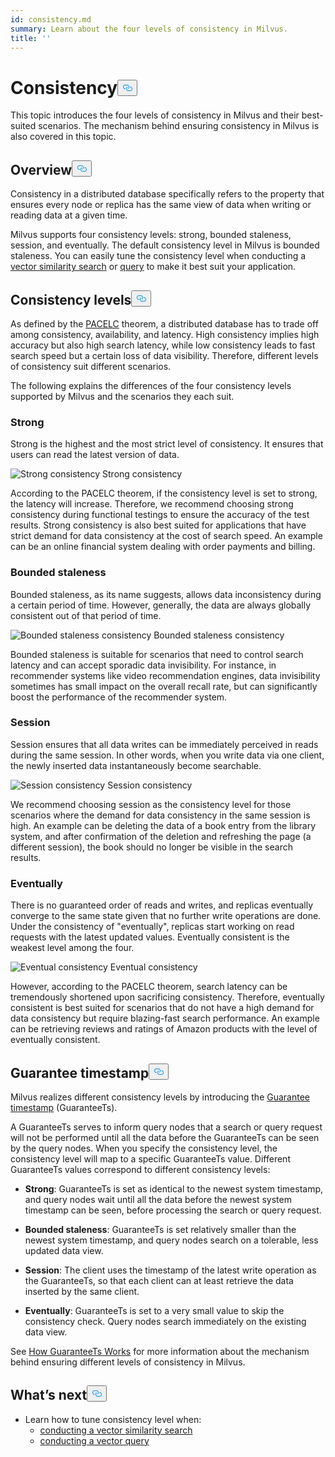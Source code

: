 ```yaml
---
id: consistency.md
summary: Learn about the four levels of consistency in Milvus.
title: ''
---
```

<h1 id="Consistency" class="common-anchor-header">Consistency<button data-href="#Consistency" class="anchor-icon" translate="no">
      <svg translate="no"
        aria-hidden="true"
        focusable="false"
        height="20"
        version="1.1"
        viewBox="0 0 16 16"
        width="16"
      >
        <path
          fill="#0092E4"
          fill-rule="evenodd"
          d="M4 9h1v1H4c-1.5 0-3-1.69-3-3.5S2.55 3 4 3h4c1.45 0 3 1.69 3 3.5 0 1.41-.91 2.72-2 3.25V8.59c.58-.45 1-1.27 1-2.09C10 5.22 8.98 4 8 4H4c-.98 0-2 1.22-2 2.5S3 9 4 9zm9-3h-1v1h1c1 0 2 1.22 2 2.5S13.98 12 13 12H9c-.98 0-2-1.22-2-2.5 0-.83.42-1.64 1-2.09V6.25c-1.09.53-2 1.84-2 3.25C6 11.31 7.55 13 9 13h4c1.45 0 3-1.69 3-3.5S14.5 6 13 6z"
        ></path>
      </svg>
    </button></h1><p>This topic introduces the four levels of consistency in Milvus and their best-suited scenarios. The mechanism behind ensuring consistency in Milvus is also covered in this topic.</p>
<h2 id="Overview" class="common-anchor-header">Overview<button data-href="#Overview" class="anchor-icon" translate="no">
      <svg translate="no"
        aria-hidden="true"
        focusable="false"
        height="20"
        version="1.1"
        viewBox="0 0 16 16"
        width="16"
      >
        <path
          fill="#0092E4"
          fill-rule="evenodd"
          d="M4 9h1v1H4c-1.5 0-3-1.69-3-3.5S2.55 3 4 3h4c1.45 0 3 1.69 3 3.5 0 1.41-.91 2.72-2 3.25V8.59c.58-.45 1-1.27 1-2.09C10 5.22 8.98 4 8 4H4c-.98 0-2 1.22-2 2.5S3 9 4 9zm9-3h-1v1h1c1 0 2 1.22 2 2.5S13.98 12 13 12H9c-.98 0-2-1.22-2-2.5 0-.83.42-1.64 1-2.09V6.25c-1.09.53-2 1.84-2 3.25C6 11.31 7.55 13 9 13h4c1.45 0 3-1.69 3-3.5S14.5 6 13 6z"
        ></path>
      </svg>
    </button></h2><p>Consistency in a distributed database specifically refers to the property that ensures every node or replica has the same view of data when writing or reading data at a given time.</p>
<p>Milvus supports four consistency levels:  strong, bounded staleness, session, and eventually. The default consistency level in Milvus is bounded staleness.  You can easily tune the consistency level when conducting a <a href="/docs/fr/search.md">vector similarity search</a> or <a href="/docs/fr/query.md">query</a> to make it best suit your application.</p>
<h2 id="Consistency-levels" class="common-anchor-header">Consistency levels<button data-href="#Consistency-levels" class="anchor-icon" translate="no">
      <svg translate="no"
        aria-hidden="true"
        focusable="false"
        height="20"
        version="1.1"
        viewBox="0 0 16 16"
        width="16"
      >
        <path
          fill="#0092E4"
          fill-rule="evenodd"
          d="M4 9h1v1H4c-1.5 0-3-1.69-3-3.5S2.55 3 4 3h4c1.45 0 3 1.69 3 3.5 0 1.41-.91 2.72-2 3.25V8.59c.58-.45 1-1.27 1-2.09C10 5.22 8.98 4 8 4H4c-.98 0-2 1.22-2 2.5S3 9 4 9zm9-3h-1v1h1c1 0 2 1.22 2 2.5S13.98 12 13 12H9c-.98 0-2-1.22-2-2.5 0-.83.42-1.64 1-2.09V6.25c-1.09.53-2 1.84-2 3.25C6 11.31 7.55 13 9 13h4c1.45 0 3-1.69 3-3.5S14.5 6 13 6z"
        ></path>
      </svg>
    </button></h2><p>As defined by the <a href="https://en.wikipedia.org/wiki/PACELC_theorem">PACELC</a> theorem, a distributed database has to trade off among consistency, availability, and latency. High consistency implies high accuracy but also high search latency, while low consistency leads to fast search speed but a certain loss of data visibility. Therefore, different levels of consistency suit different scenarios.</p>
<p>The following explains the differences of the four consistency levels supported by Milvus and the scenarios they each suit.</p>
<h3 id="Strong" class="common-anchor-header">Strong</h3><p>Strong is the highest and the most strict level of consistency. It ensures that users can read the latest version of data.</p>
<p>
  <span class="img-wrapper">
    <img translate="no" src="/docs/v2.2.x/assets/Consistency_Strong.png" alt="Strong consistency" class="doc-image" id="strong-consistency" />
    <span>Strong consistency</span>
  </span>
</p>
<p>According to the PACELC theorem, if the consistency level is set to strong, the latency will increase. Therefore, we recommend choosing strong consistency during functional testings to ensure the accuracy of the test results. Strong consistency is also best suited for applications that have strict demand for data consistency at the cost of search speed. An example can be an online financial system dealing with order payments and billing.</p>
<h3 id="Bounded-staleness" class="common-anchor-header">Bounded staleness</h3><p>Bounded staleness, as its name suggests, allows data inconsistency during a certain period of time. However, generally, the data are always globally consistent out of that period of time.</p>
<p>
  <span class="img-wrapper">
    <img translate="no" src="/docs/v2.2.x/assets/Consistency_Bounded.png" alt="Bounded staleness consistency" class="doc-image" id="bounded-staleness-consistency" />
    <span>Bounded staleness consistency</span>
  </span>
</p>
<p>Bounded staleness is suitable for scenarios that need to control search latency and can accept sporadic data invisibility. For instance, in recommender systems like video recommendation engines, data invisibility sometimes has small impact on the overall recall rate, but can significantly boost the performance of the recommender system.</p>
<h3 id="Session" class="common-anchor-header">Session</h3><p>Session ensures that all data writes can be immediately perceived in reads during the same session. In other words, when you write data via one client, the newly inserted data instantaneously become searchable.</p>
<p>
  <span class="img-wrapper">
    <img translate="no" src="/docs/v2.2.x/assets/Consistency_Session.png" alt="Session consistency" class="doc-image" id="session-consistency" />
    <span>Session consistency</span>
  </span>
</p>
<p>We recommend choosing session as the consistency level for those scenarios where the demand for data consistency in the same session is high. An example can be deleting the data of a book entry from the library system, and after confirmation of the deletion and refreshing the page (a different session), the book should no longer be visible in the search results.</p>
<h3 id="Eventually" class="common-anchor-header">Eventually</h3><p>There is no guaranteed order of reads and writes, and replicas eventually converge to the same state given that no further write operations are done. Under the consistency of &quot;eventually&quot;, replicas start working on read requests with the latest updated values. Eventually consistent is the weakest level among the four.</p>
<p>
  <span class="img-wrapper">
    <img translate="no" src="/docs/v2.2.x/assets/Consistency_Eventual.png" alt="Eventual consistency" class="doc-image" id="eventual-consistency" />
    <span>Eventual consistency</span>
  </span>
</p>
<p>However, according to the PACELC theorem, search latency can be tremendously shortened upon sacrificing consistency. Therefore, eventually consistent is best suited for scenarios that do not have a high demand for data consistency but require blazing-fast search performance. An example can be retrieving reviews and ratings of Amazon products with the level of eventually consistent.</p>
<h2 id="Guarantee-timestamp" class="common-anchor-header">Guarantee timestamp<button data-href="#Guarantee-timestamp" class="anchor-icon" translate="no">
      <svg translate="no"
        aria-hidden="true"
        focusable="false"
        height="20"
        version="1.1"
        viewBox="0 0 16 16"
        width="16"
      >
        <path
          fill="#0092E4"
          fill-rule="evenodd"
          d="M4 9h1v1H4c-1.5 0-3-1.69-3-3.5S2.55 3 4 3h4c1.45 0 3 1.69 3 3.5 0 1.41-.91 2.72-2 3.25V8.59c.58-.45 1-1.27 1-2.09C10 5.22 8.98 4 8 4H4c-.98 0-2 1.22-2 2.5S3 9 4 9zm9-3h-1v1h1c1 0 2 1.22 2 2.5S13.98 12 13 12H9c-.98 0-2-1.22-2-2.5 0-.83.42-1.64 1-2.09V6.25c-1.09.53-2 1.84-2 3.25C6 11.31 7.55 13 9 13h4c1.45 0 3-1.69 3-3.5S14.5 6 13 6z"
        ></path>
      </svg>
    </button></h2><p>Milvus realizes different consistency levels by introducing the <a href="https://github.com/milvus-io/milvus/blob/f3f46d3bb2dcae2de0bdb7bc0f7b20a72efceaab/docs/developer_guides/how-guarantee-ts-works.md">Guarantee timestamp</a> (GuaranteeTs).</p>
<p>A GuaranteeTs serves to inform query nodes that a search or query request will not be performed until all the data before the GuaranteeTs can be seen by the query nodes. When you specify the consistency level, the consistency level will map to a specific GuaranteeTs value. Different GuaranteeTs values correspond to different consistency levels:</p>
<ul>
<li><p><strong>Strong</strong>: GuaranteeTs is set as identical to the newest system timestamp, and query nodes wait until all the data before the newest system timestamp can be seen, before processing the search or query request.</p></li>
<li><p><strong>Bounded staleness</strong>: GuaranteeTs is set relatively smaller than the newest system timestamp, and query nodes search on a tolerable, less updated data view.</p></li>
<li><p><strong>Session</strong>: The client uses the timestamp of the latest write operation as the GuaranteeTs, so that each client can at least retrieve the data inserted by the same client.</p></li>
<li><p><strong>Eventually</strong>: GuaranteeTs is set to a very small value to skip the consistency check. Query nodes search immediately on the existing data view.</p></li>
</ul>
<p>See <a href="https://github.com/milvus-io/milvus/blob/f3f46d3bb2dcae2de0bdb7bc0f7b20a72efceaab/docs/developer_guides/how-guarantee-ts-works.md">How GuaranteeTs Works</a> for more information about the mechanism behind ensuring different levels of consistency in Milvus.</p>
<h2 id="Whats-next" class="common-anchor-header">What’s next<button data-href="#Whats-next" class="anchor-icon" translate="no">
      <svg translate="no"
        aria-hidden="true"
        focusable="false"
        height="20"
        version="1.1"
        viewBox="0 0 16 16"
        width="16"
      >
        <path
          fill="#0092E4"
          fill-rule="evenodd"
          d="M4 9h1v1H4c-1.5 0-3-1.69-3-3.5S2.55 3 4 3h4c1.45 0 3 1.69 3 3.5 0 1.41-.91 2.72-2 3.25V8.59c.58-.45 1-1.27 1-2.09C10 5.22 8.98 4 8 4H4c-.98 0-2 1.22-2 2.5S3 9 4 9zm9-3h-1v1h1c1 0 2 1.22 2 2.5S13.98 12 13 12H9c-.98 0-2-1.22-2-2.5 0-.83.42-1.64 1-2.09V6.25c-1.09.53-2 1.84-2 3.25C6 11.31 7.55 13 9 13h4c1.45 0 3-1.69 3-3.5S14.5 6 13 6z"
        ></path>
      </svg>
    </button></h2><ul>
<li>Learn how to tune consistency level when:
<ul>
<li><a href="/docs/fr/search.md">conducting a vector similarity search</a></li>
<li><a href="/docs/fr/query.md">conducting a vector query</a></li>
</ul></li>
</ul>
